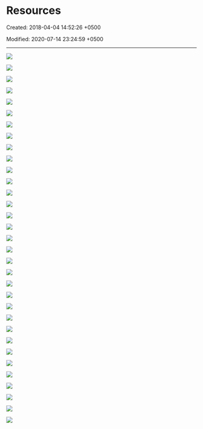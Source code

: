 # Resources

Created: 2018-04-04 14:52:26 +0500

Modified: 2020-07-14 23:24:59 +0500

---

![](media/Resources-image1.png)

![](media/Resources-image2.png)

![](media/Resources-image3.png)

![](media/Resources-image4.png)

![](media/Resources-image5.png)

![](media/Resources-image6.png)

![](media/Resources-image7.png)

![](media/Resources-image8.png)

![](media/Resources-image9.png)

![](media/Resources-image10.png)

![](media/Resources-image11.png)

![](media/Resources-image12.png)

![](media/Resources-image13.png)

![](media/Resources-image14.png)

![](media/Resources-image15.png)

![](media/Resources-image16.png)

![](media/Resources-image17.png)

![](media/Resources-image18.png)

![](media/Resources-image19.png)

![](media/Resources-image20.png)

![](media/Resources-image21.png)

![](media/Resources-image22.png)

![](media/Resources-image23.png)

![](media/Resources-image24.png)

![](media/Resources-image25.png)

![](media/Resources-image26.png)

![](media/Resources-image27.png)

![](media/Resources-image28.png)

![](media/Resources-image29.png)

![](media/Resources-image30.png)

![](media/Resources-image31.png)

![](media/Resources-image32.png)

![](media/Resources-image33.png)





































